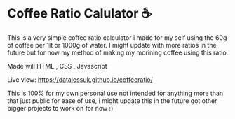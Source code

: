 # Coffee Ratio Calulator ☕ 

This is a very simple coffee ratio calculator i made for my self using the 60g of coffee per 1lt or 1000g of water. I might update with more ratios in the future but for now my method of making my morining coffee using this ratio. 

Made will HTML , CSS , Javascript 

Live view: https://datalessuk.github.io/coffeeratio/

This is 100% for my own personal use not intended for anything more than that just public for ease of use, i might update this in the future got other bigger projects to work on for now :) 
